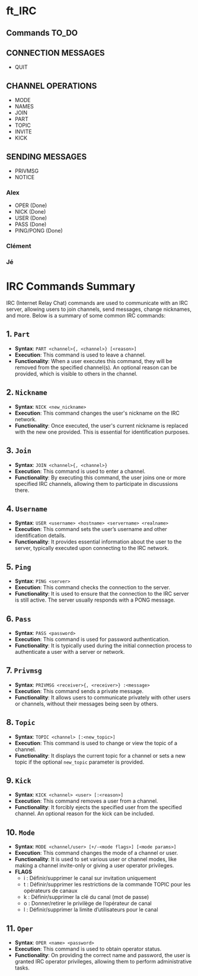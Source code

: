 # ft_IRC

## Commands TO_DO

## CONNECTION MESSAGES
- QUIT

## CHANNEL OPERATIONS
- MODE
- NAMES
- JOIN 
- PART
- TOPIC
- INVITE
- KICK

## SENDING MESSAGES
- PRIVMSG
- NOTICE

### Alex
- OPER (Done)
- NICK (Done)
- USER (Done)
- PASS (Done)
- PING/PONG (Done)

### Clément

### Jé


# IRC Commands Summary

IRC (Internet Relay Chat) commands are used to communicate with an IRC server, allowing users to join channels, send messages, change nicknames, and more. Below is a summary of some common IRC commands:

## 1. `Part`

- **Syntax**: `PART <channel>{, <channel>} [<reason>]`
- **Execution**: This command is used to leave a channel.
- **Functionality**: When a user executes this command, they will be removed from the specified channel(s). An optional reason can be provided, which is visible to others in the channel.

## 2. `Nickname`

- **Syntax**: `NICK <new_nickname>`
- **Execution**: This command changes the user's nickname on the IRC network.
- **Functionality**: Once executed, the user's current nickname is replaced with the new one provided. This is essential for identification purposes.

## 3. `Join`

- **Syntax**: `JOIN <channel>{, <channel>}`
- **Execution**: This command is used to enter a channel.
- **Functionality**: By executing this command, the user joins one or more specified IRC channels, allowing them to participate in discussions there.

## 4. `Username`

- **Syntax**: `USER <username> <hostname> <servername> <realname>`
- **Execution**: This command sets the user’s username and other identification details.
- **Functionality**: It provides essential information about the user to the server, typically executed upon connecting to the IRC network.

## 5. `Ping`

- **Syntax**: `PING <server>`
- **Execution**: This command checks the connection to the server.
- **Functionality**: It is used to ensure that the connection to the IRC server is still active. The server usually responds with a PONG message.

## 6. `Pass`

- **Syntax**: `PASS <password>`
- **Execution**: This command is used for password authentication.
- **Functionality**: It is typically used during the initial connection process to authenticate a user with a server or network.

## 7. `Privmsg`

- **Syntax**: `PRIVMSG <receiver>{, <receiver>} :<message>`
- **Execution**: This command sends a private message.
- **Functionality**: It allows users to communicate privately with other users or channels, without their messages being seen by others.

## 8. `Topic`

- **Syntax**: `TOPIC <channel> [:<new_topic>]`
- **Execution**: This command is used to change or view the topic of a channel.
- **Functionality**: It displays the current topic for a channel or sets a new topic if the optional `new_topic` parameter is provided.

## 9. `Kick`

- **Syntax**: `KICK <channel> <user> [:<reason>]`
- **Execution**: This command removes a user from a channel.
- **Functionality**: It forcibly ejects the specified user from the specified channel. An optional reason for the kick can be included.

## 10. `Mode`

- **Syntax**: `MODE <channel/user> [+/-<mode flags>] [<mode params>]`
- **Execution**: This command changes the mode of a channel or user.
- **Functionality**: It is used to set various user or channel modes, like making a channel invite-only or giving a user operator privileges.
- **FLAGS**
    - i : Définir/supprimer le canal sur invitation uniquement
    - t : Définir/supprimer les restrictions de la commande TOPIC pour les opérateurs de canaux
    - k : Définir/supprimer la clé du canal (mot de passe)
    - o : Donner/retirer le privilège de l’opérateur de canal
    - l : Définir/supprimer la limite d’utilisateurs pour le canal

## 11. `Oper`

- **Syntax**: `OPER <name> <password>`
- **Execution**: This command is used to obtain operator status.
- **Functionality**: On providing the correct name and password, the user is granted IRC operator privileges, allowing them to perform administrative tasks.